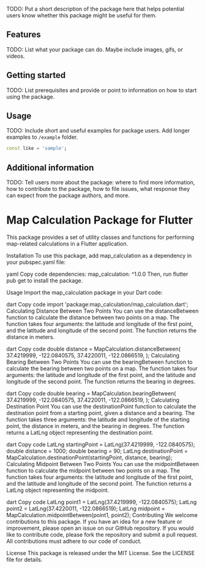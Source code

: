 <!--
This README describes the package. If you publish this package to pub.dev,
this README's contents appear on the landing page for your package.

For information about how to write a good package README, see the guide for
[writing package pages](https://dart.dev/guides/libraries/writing-package-pages).

For general information about developing packages, see the Dart guide for
[creating packages](https://dart.dev/guides/libraries/create-library-packages)
and the Flutter guide for
[developing packages and plugins](https://flutter.dev/developing-packages).
-->

TODO: Put a short description of the package here that helps potential users
know whether this package might be useful for them.

## Features

TODO: List what your package can do. Maybe include images, gifs, or videos.

## Getting started

TODO: List prerequisites and provide or point to information on how to
start using the package.

## Usage

TODO: Include short and useful examples for package users. Add longer examples
to `/example` folder.

```dart
const like = 'sample';
```

## Additional information

TODO: Tell users more about the package: where to find more information, how to
contribute to the package, how to file issues, what response they can expect
from the package authors, and more.

# Map Calculation Package for Flutter

This package provides a set of utility classes and functions for performing map-related calculations in a Flutter application.

Installation
To use this package, add map_calculation as a dependency in your pubspec.yaml file:

yaml
Copy code
dependencies:
map_calculation: ^1.0.0
Then, run flutter pub get to install the package.

Usage
Import the map_calculation package in your Dart code:

dart
Copy code
import 'package:map_calculation/map_calculation.dart';
Calculating Distance Between Two Points
You can use the distanceBetween function to calculate the distance between two points on a map. The function takes four arguments: the latitude and longitude of the first point, and the latitude and longitude of the second point. The function returns the distance in meters.

dart
Copy code
double distance = MapCalculation.distanceBetween(
37.4219999,
-122.0840575,
37.4220011,
-122.0866519,
);
Calculating Bearing Between Two Points
You can use the bearingBetween function to calculate the bearing between two points on a map. The function takes four arguments: the latitude and longitude of the first point, and the latitude and longitude of the second point. The function returns the bearing in degrees.

dart
Copy code
double bearing = MapCalculation.bearingBetween(
37.4219999,
-122.0840575,
37.4220011,
-122.0866519,
);
Calculating Destination Point
You can use the destinationPoint function to calculate the destination point from a starting point, given a distance and a bearing. The function takes three arguments: the latitude and longitude of the starting point, the distance in meters, and the bearing in degrees. The function returns a LatLng object representing the destination point.

dart
Copy code
LatLng startingPoint = LatLng(37.4219999, -122.0840575);
double distance = 1000;
double bearing = 90;
LatLng destinationPoint = MapCalculation.destinationPoint(startingPoint, distance, bearing);
Calculating Midpoint Between Two Points
You can use the midpointBetween function to calculate the midpoint between two points on a map. The function takes four arguments: the latitude and longitude of the first point, and the latitude and longitude of the second point. The function returns a LatLng object representing the midpoint.

dart
Copy code
LatLng point1 = LatLng(37.4219999, -122.0840575);
LatLng point2 = LatLng(37.4220011, -122.0866519);
LatLng midpoint = MapCalculation.midpointBetween(point1, point2);
Contributing
We welcome contributions to this package. If you have an idea for a new feature or improvement, please open an issue on our GitHub repository. If you would like to contribute code, please fork the repository and submit a pull request. All contributions must adhere to our code of conduct.

License
This package is released under the MIT License. See the LICENSE file for details.
